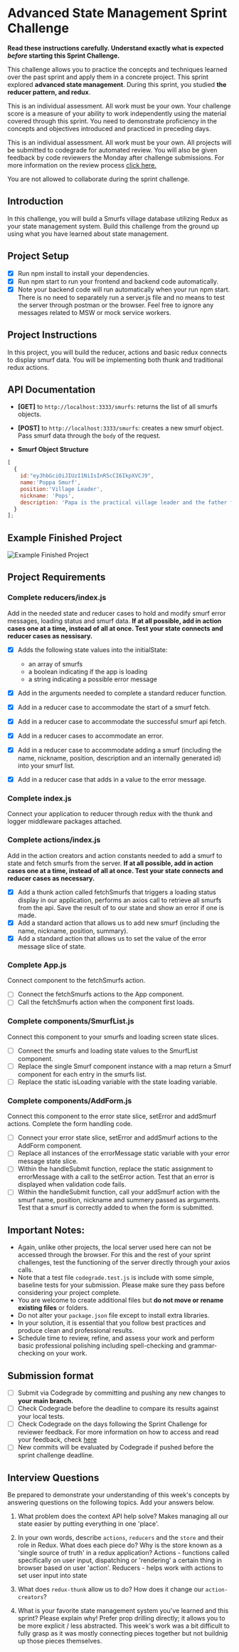 # Advanced State Management Sprint Challenge

**Read these instructions carefully. Understand exactly what is expected _before_ starting this Sprint Challenge.**

This challenge allows you to practice the concepts and techniques learned over the past sprint and apply them in a concrete project. This sprint explored **advanced state management**. During this sprint, you studied **the reducer pattern, and redux**. 

This is an individual assessment. All work must be your own. Your challenge score is a measure of your ability to work independently using the material covered through this sprint. You need to demonstrate proficiency in the concepts and objectives introduced and practiced in preceding days.

This is an individual assessment. All work must be your own. All projects will be submitted to codegrade for automated review. You will also be given feedback by code reviewers the Monday after challenge submissions. For more information on the review process [click here.](https://www.notion.so/lambdaschool/How-to-View-Feedback-in-CodeGrade-c5147cee220c4044a25de28bcb6bb54a)

You are not allowed to collaborate during the sprint challenge. 

## Introduction

In this challenge, you will build a Smurfs village database utilizing Redux as your state management system. Build this challenge from the ground up using what you have learned about state management.

## Project Setup
* [X] Run npm install to install your dependencies.
* [X] Run npm start to run your frontend and backend code automatically.
* [X] Note your backend code will run automatically when your run npm start. There is no need to separately run a server.js file and no means to test the server through postman or the browser. Feel free to ignore any messages related to MSW or mock service workers.

## Project Instructions

In this project, you will build the reducer, actions and basic redux connects to display smurf data. You will be implementing both thunk and traditional redux actions.

## API Documentation 

* **[GET]** to `http://localhost:3333/smurfs`: returns the list of all smurfs objects.
* **[POST]** to `http://localhost:3333/smurfs`: creates a new smurf object. Pass smurf data through the `body` of the request.

* **Smurf Object Structure** 
```js
[
  {
    id:"eyJhbGciOiJIUzI1NiIsInR5cCI6IkpXVCJ9",
    name:'Poppa Smurf',
    position:'Village Leader',
    nickname: 'Pops',
    description: 'Papa is the practical village leader and the father figure of 100 or so young Smurfs. He is easily identified by his red Smurf hat, pants, and a shortly-trimmed white beard and moustache.'
  }
];
```

## Example Finished Project
![Example Finished Project](./project_example.gif)

## Project Requirements

### Complete reducers/index.js
  Add in the needed state and reducer cases to hold and modify smurf error messages, loading status and smurf data. **If at all possible, add in action cases one at a time, instead of all at once. Test your state connects and reducer cases as nessisary.**

  * [X] Adds the following state values into the initialState:
      - an array of smurfs
      - a boolean indicating if the app is loading
      - a string indicating a possible error message

  * [X] Add in the arguments needed to complete a standard reducer function.
  * [X] Add in a reducer case to accommodate the start of a smurf fetch.
  * [X] Add in a reducer case to accommodate the successful smurf api fetch.
  * [X] Add in a reducer cases to accommodate an error.
  * [X] Add in a reducer case to accommodate adding a smurf (including the name, nickname, position, description and an internally generated id) into your smurf list.
  * [X] Add in a reducer case that adds in a value to the error message.

### Complete index.js
  Connect your application to reducer through redux with the thunk and logger middleware packages attached.

### Complete actions/index.js
  Add in the action creators and action constants needed to add a smurf to state and fetch smurfs from the server. **If at all possible, add in action cases one at a time, instead of all at once. Test your state connects and reducer cases as necessary.**

  * [X] Add a thunk action called fetchSmurfs that triggers a loading status display in our application, performs an axios call to retrieve all smurfs from the api. Save the result of to our state and show an error if one is made.
  * [X] Add a standard action that allows us to add new smurf (including the name, nickname, position, summary).
  * [X] Add a standard action that allows us to set the value of the error message slice of state.
  
### Complete App.js
  Connect component to the fetchSmurfs action.
  
  * [ ] Connect the fetchSmurfs actions to the App component.
  * [ ] Call the fetchSmurfs action when the component first loads.

### Complete components/SmurfList.js
  Connect this component to your smurfs and loading screen state slices.
  
  * [ ] Connect the smurfs and loading state values to the SmurfList component.
  * [ ] Replace the single Smurf component instance with a map return a Smurf component for each entry in the smurfs list.
  * [ ] Replace the static isLoading variable with the state loading variable.

### Complete components/AddForm.js
  Connect this component to the error state slice, setError and addSmurf actions. Complete the form handling code.

  * [ ] Connect your error state slice, setError and addSmurf actions to the AddForm component.
  * [ ] Replace all instances of the errorMessage static variable with your error message state slice. 
  * [ ] Within the handleSubmit function, replace the static assignment to errorMessage with a call to the setError action. Test that an error is displayed when validation code fails.
  * [ ] Within the handleSubmit function, call your addSmurf action with the smurf name, position, nickname and summery passed as arguments. Test that a smurf is correctly added to when the form is submitted.

## Important Notes:

* Again, unlike other projects, the local server used here can not be accessed through the browser. For this and the rest of your sprint challenges, test the functioning of the server directly through your axios calls.
* Note that a test file `codegrade.test.js` is include with some simple, baseline tests for your submission. Please make sure they pass before considering your project complete.
* You are welcome to create additional files but **do not move or rename existing files** or folders.
* Do not alter your `package.json` file except to install extra libraries.
* In your solution, it is essential that you follow best practices and produce clean and professional results.
* Schedule time to review, refine, and assess your work and perform basic professional polishing including spell-checking and grammar-checking on your work.

## Submission format
* [ ] Submit via Codegrade by committing and pushing any new changes to **your main branch.**
* [ ] Check Codegrade before the deadline to compare its results against your local tests.
* [ ] Check Codegrade on the days following the Sprint Challenge for reviewer feedback. For more information on how to access and read your feedback, check [here](https://www.notion.so/lambdaschool/How-to-View-Feedback-in-CodeGrade-c5147cee220c4044a25de28bcb6bb54a)
* [ ] New commits will be evaluated by Codegrade if pushed before the sprint challenge deadline.

## Interview Questions

Be prepared to demonstrate your understanding of this week's concepts by answering questions on the following topics. Add your answers below.

1. What problem does the context API help solve?
  Makes managing all our state easier by putting everything in one 'place'.

2. In your own words, describe `actions`, `reducers` and the `store` and their role in Redux. What does each piece do? Why is the store known as a 'single source of truth' in a redux application?
  Actions - functions called specifically on user input, dispatching or 'rendering' a certain thing in browser based on user 'action'.
  Reducers - helps work with actions to set user input into state

3. What does `redux-thunk` allow us to do? How does it change our `action-creators`?

4. What is your favorite state management system you've learned and this sprint? Please explain why!
  Prefer prop drilling directly; it allows you to be more explicit / less abstracted. This week's work was a bit difficult to fully grasp as it was mostly connecting pieces together but not buildnig up those pieces themselves.
